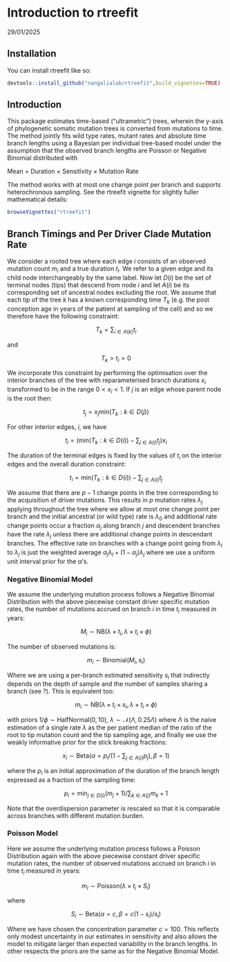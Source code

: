 Introduction to rtreefit
================
29/01/2025

<!-- README.md is generated from README.Rmd. Please edit that file -->

## Installation

<!-- badges: start -->
<!-- badges: end -->

You can install rtreefit like so:

``` r
devtools::install_github("nangalialab/rtreefit",build_vignettes=TRUE)
```

## Introduction

This package estimates time-based (“ultrametric”) trees, wherein the
y-axis of phylogenetic somatic mutation trees is converted from
mutations to time. The method jointly fits wild type rates, mutant rates
and absolute time branch lengths using a Bayesian per individual
tree-based model under the assumption that the observed branch lengths
are Poisson or Negative Binomial distributed with

Mean = Duration × Sensitivity × Mutation Rate

The method works with at most one change point per branch and supports
heterochronous sampling. See the rtreefit vignette for slightly fuller
mathematical details:

``` r
browseVignettes("rtreefit") 
```

## Branch Timings and Per Driver Clade Mutation Rate

We consider a rooted tree where each edge $i$ consists of an observed
mutation count $m_i$ and a true duration $t_i$. We refer to a given edge
and its child node interchangeably by the same label. Now let $D(i)$ be
the set of terminal nodes (tips) that descend from node $i$ and let
$A(i)$ be its corresponding set of ancestral nodes excluding the root.
We assume that each tip of the tree $k$ has a known corresponding time
$T_k$ (e.g. the post conception age in years of the patient at sampling
of the cell) and so we therefore have the following constraint:

$$ T_k=\sum_{i \in A(k)}t_i $$

and

$$ T_k> t_i > 0 $$

We incorporate this constraint by performing the optimisation over the
interior branches of the tree with reparameterised branch durations
$x_i$ transformed to be in the range $0< x_i <1$. If $j$ is an edge
whose parent node is the root then:

$$ t_j=x_j  \text{min}({T_k:k \in D(j)}) $$

For other interior edges, $i$, we have

$$ t_i=\left(\text{min}\left(T_k:k \in D(i)\right) -\sum_{j\in A(i)} t_j\right)x_i $$

The duration of the terminal edges is fixed by the values of $t_i$ on
the interior edges and the overall duration constraint:

$$ t_i=\text{min}\left(T_k:k \in D(i)\right)-\sum_{j\in A(i)} t_j $$

We assume that there are $p-1$ change points in the tree corresponding
to the acquisition of driver mutations. This results in $p$ mutation
rates $\lambda_j$ applying throughout the tree where we allow at most
one change point per branch and the initial ancestral (or wild type)
rate is $\lambda_0$ and additional rate change points occur a fraction
$\alpha_j$ along branch $j$ and descendent branches have the rate
$\lambda_j$ unless there are additional change points in descendant
branches. The effective rate on branches with a change point going from
$\lambda_l$ to $\lambda_j$ is just the weighted average
$\alpha_j \lambda_l+(1-\alpha_j)\lambda_j$ where we use a uniform unit
interval prior for the $\alpha$’s.

### Negative Binomial Model

We assume the underlying mutation process follows a Negative Binomial
Distribution with the above piecewise constant driver specific mutation
rates, the number of mutations accrued on branch $i$ in time $t_i$
measured in years:

$$ M_i \sim \text{NB}\left(\lambda\times t_i,\lambda\times t_i\times \phi\right) $$

The number of observed mutations is:

$$ m_i \sim \text{Binomial}(M_i,s_i) $$

Where we are using a per-branch estimated sensitivity $s_i$ that
indirectly depends on the depth of sample and the number of samples
sharing a branch (see ?). This is equivalent too:

$$ m_i \sim \text{NB}\left(\lambda\times t_i \times s_i,\lambda\times t_i\times \phi\right) $$

with priors $1/\phi \sim \text{HalfNormal}(0,10)$,
$\lambda \sim \mathcal{N}(\Lambda,0.25 \Lambda)$ where $\Lambda$ is the
naive estimation of a single rate $\lambda$ as the per patient median of
the ratio of the root to tip mutation count and the tip sampling age,
and finally we use the weakly informative prior for the stick breaking
fractions:

$$x_i \sim \text{Beta}(\alpha=p_i/(1-\sum_{j\in A(i)}p_j),\beta=1)$$

where the $p_i$ is an initial approximation of the duration of the
branch length expressed as a fraction of the sampling time:

$$ p_i=\text{min}_{j\in D(i)} (m_j+1)/\sum_{k\in A(j)}m_k+1 $$

Note that the overdispersion parameter is rescaled so that it is
comparable across branches with different mutation burden.

### Poisson Model

Here we assume the underlying mutation process follows a Poisson
Distribution again with the above piecewise constant driver specific
mutation rates, the number of observed mutations accrued on branch $i$
in time $t_i$ measured in years:

$$ m_i \sim \text{Poisson}(\lambda\times t_i\times S_i) $$

where

$$ S_i \sim \text{Beta}\left(\alpha=c,\beta=c(1-s_i)/s_i\right)$$

Where we have chosen the concentration parameter $c=100$. This reflects
only modest uncertainty in our estimates in sensitivity and also allows
the model to mitigate larger than expected variability in the branch
lengths. In other respects the priors are the same as for the Negative
Binomial Model.
